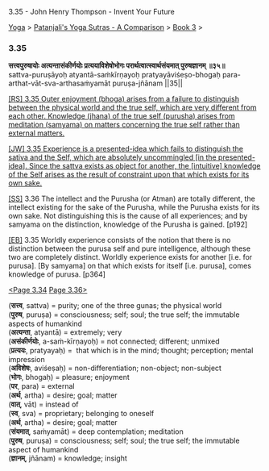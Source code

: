3.35 - John Henry Thompson - Invent Your Future   
    

[Yoga](../../../yoga.md)‎ > ‎[Patanjali's Yoga Sutras - A Comparison](../../patanjani.md)‎ > ‎[Book 3](../book-3.md)‎ > ‎

### 3.35

**सत्त्वपुरुषायोः अत्यन्तासंकीर्णयोः प्रत्ययाविशेषोभोगः परार्थत्वात्स्वार्थसंयमात् पुरुषज्ञानम् ॥३५॥**  
sattva-puruṣāyoḥ atyantā-saṁkīrṇayoḥ pratyayāviśeṣo-bhogaḥ para-arthat-vāt-sva-arthasaṁyamāt puruṣa-jñānam ||35||  
  
  
[\[RS\] 3.35 Outer enjoyment (bhoga) arises from a failure to distinguish between the physical world and the true self, which are very different from each other. Knowledge (jhana) of the true self (purusha) arises from meditation (samyama) on matters concerning the true self rather than external matters.](http://www.ashtangayoga.info/philosophy/yoga-sutra-patanjali/chapter-3/item/sattva-purushayoh-atyanta-sankirnayoh-pratyayavishesho/)  
  
[\[JW\] 3.35 Experience is a presented-idea which fails to distinguish the sativa and the Self, which are absolutely uncommingled \[in the presented-idea\]. Since the sattva exists as object for another, the \[intuitive\] knowledge of the Self arises as the result of constraint upon that which exists for its own sake.](http://books.google.com/books?id=YzFImjtOxUwC&pg=PA262&ci=180%2C761%2C747%2C164&source=bookclip)  
  
[\[SS\]](http://www.amazon.com/Yoga-Sutras-Patanjali-Commentary-Satchidananda/dp/0932040381) 3.36 The intellect and the Purusha (or Atman) are totally different, the intellect existing for the sake of the Purusha, while the Purusha exists for its own sake. Not distinguishing this is the cause of all experiences; and by samyama on the distinction, knowledge of the Purusha is gained. \[p192\]  
  
[\[EB\]](http://www.amazon.com/Yoga-Sutras-Patanjali-Translation-Commentary/dp/0865477361/ref=sr_1_1?ie=UTF8&s=books&qid=1250508322&sr=1-1) 3.35 Worldly experience consists of the notion that there is no distinction between the purusa self and pure intelligence, although these two are completely distinct. Worldly experience exists for another \[i.e. for purusa\]. \[By samyama\] on that which exists for itself \[i.e. purusa\], comes knowledge of purusa. \[p364\]  
  
  
[<Page 3.34](334.md)  [Page 3.36>](336.md)  

(**सत्त्व**, sattva) = purity; one of the three gunas; the physical world  
(**पुरुष**, puruṣa) = consciousness; self; soul; the true self; the immutable aspects of humankind  
(**अत्यन्ता**, atyantā) = extremely; very  
(**असंकीर्णयोः**, a-saṁ-kīrṇayoḥ) = not connected; different; unmixed  
(**प्रत्ययः**, pratyayaḥ) =  that which is in the mind; thought; perception; mental impression  
(**अविशेषः**, aviśeṣaḥ) = non-differentiation; non-object; non-subject  
(**भोगः**, bhogaḥ) = pleasure; enjoyment  
(**पर**, para) = external  
(**अर्थ**, artha) = desire; goal; matter  
(**वात्**, vāt) = instead of  
(**स्व**, sva) = proprietary; belonging to oneself  
(**अर्थ**, artha) = desire; goal; matter  
(**संयमात्**, saṁyamāt) = deep contemplation; meditation  
(**पुरुष**, puruṣa) = consciousness; self; soul; the true self; the immutable aspect of humankind  
(**ज्ञानम्**, jñānam) = knowledge; insight  

